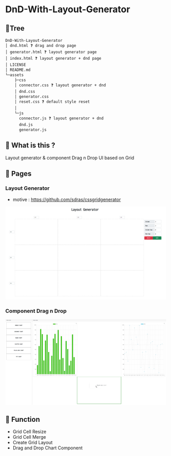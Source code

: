 # DnD-With-Layout-Generator

## 🌳Tree

```
DnD-With-Layout-Generator
│ dnd.html ❓ drag and drop page
│ generator.html ❓ layout generator page
│ index.html ❓ layout generator + dnd page
│ LICENSE
│ README.md
└─assets
    ├─css
    │ connector.css ❓ layout generator + dnd
    │ dnd.css
    │ generator.css
    │ reset.css ❓ default style reset
    │
    └─js
      connector.js ❓ layout generator + dnd
      dnd.js
      generator.js
```

## 💬 What is this ?

Layout generator & component Drag n Drop UI based on Grid

## 📖 Pages

### Layout Generator

-   motive : https://github.com/sdras/cssgridgenerator

![layout-generator](./assets/img/lg.png)

### Component Drag n Drop

![dnd](./assets/img/dnd.png)

## 🔧 Function

-   Grid Cell Resize
-   Grid Cell Merge
-   Create Grid Layout
-   Drag and Drop Chart Component
